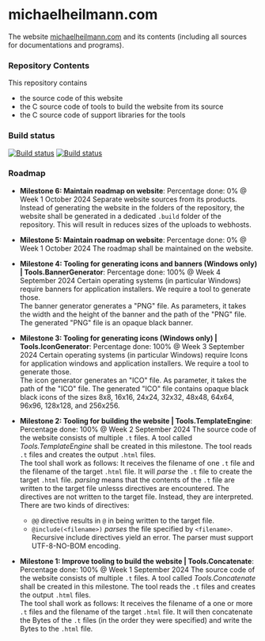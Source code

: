 # michaelheilmann.com
The website [michaelheilmann.com](https://michaelheilmann.com) and its contents (including all sources for documentations and programs).

### Repository Contents
This repository contains
- the source code of this website
- the C source code of tools to build the website from its source
- the C source code of support libraries for the tools

### Build status
[![Build status](https://ci.appveyor.com/api/projects/status/og37g8g7t984xtt2/branch/main?svg=true)](https://ci.appveyor.com/project/michaelheilmann-com/michaelheilmann-com/branch/main)
[![Build status](https://ci.appveyor.com/api/projects/status/og37g8g7t984xtt2/branch/develop?svg=true)](https://ci.appveyor.com/project/michaelheilmann-com/michaelheilmann-com/branch/develop)

### Roadmap
- **Milestone 6: Maintain roadmap on website**: Percentage done: 0% @ Week 1 October 2024
Separate website sources from its products.
Instead of generating the website in the folders of the repository, the website shall be generated in a dedicated `.build` folder of the repository. 
This will result in reduces sizes of the uploads to webhosts.

- **Milestone 5: Maintain roadmap on website**: Percentage done: 0% @ Week 1 October 2024
The roadmap shall be maintained on the website.

- **Milestone 4: Tooling for generating icons and banners (Windows only) | Tools.BannerGenerator**: Percentage done: 100% @ Week 4 September 2024
Certain operating systems (in particular Windows) require banners for application installers.
We require a tool to generate those.
\
The banner generator generates a "PNG" file.
As parameters, it takes the width and the height of the banner and the path of the "PNG" file.
The generated "PNG" file is an opaque black banner.

- **Milestone 3: Tooling for generating icons (Windows only) | Tools.IconGenerator**: Percentage done: 100% @ Week 3 September 2024
Certain operating systems (in particular Windows) require Icons for application windows and application installers.
We require a tool to generate those.
\
The icon generator generates an "ICO" file.
As parameter, it takes the path of the "ICO" file.
The generated "ICO" file contains opaque black black icons of the sizes 8x8, 16x16, 24x24, 32x32, 48x48, 64x64, 96x96, 128x128, and 256x256.

- **Milestone 2: Tooling for building the website | Tools.TemplateEngine**: Percentage done: 100% @ Week 2 September 2024
The source code of the website consists of multiple `.t` files. A tool called *Tools.TemplateEngine* shall be created in this milestone. The tool reads `.t` files and creates the output `.html`  files.
\
The tool shall work as follows: It receives the filename of one `.t` file and the filename of the target `.html` file. It will *parse* the `.t` file to create the target `.html` file. *parsing* means that the contents of the `.t` file are written to the target file unlesss directives are encountered. The directives are not written to the target file. Instead, they are interpreted. There are two kinds of directives:
  - `@@` directive results in `@` in being written to the target file. 
  - `@include(<filename>)` *parses* the file specified by `<filename>`.
\
Recursive include directives yield an error.
The parser must support UTF-8-NO-BOM encoding.

- **Milestone 1: Improve tooling to build the website | Tools.Concatenate**: Percentage done: 100% @ Week 1 September 2024
The source code of the website consists of multiple `.t` files. A tool called *Tools.Concatenate* shall be created in this milestone. The tool reads the  `.t` files and creates the output `.html` files.
\
The tool shall work as follows: It receives the filename of a one or more `.t` files and the filename of the target  `.html` file. It will then concatenate the Bytes of the `.t` files (in the order they were specified) and write the Bytes to the `.html` file. 
